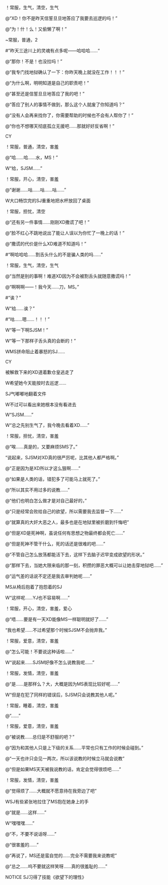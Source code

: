 ！常服，生气，清空，生气

@“XD！你不是昨天信誓旦旦地答应了我要去巡逻的吗！”

@“为！什！么！又偷懒了啊！”

~常服，普通，2

#”昨天三途川上的灵魂有点多呢——哈哈哈……“

@“那你！不是！也没拉吗！”

@“我专门找地狱确认了一下：你昨天晚上就没在工作！！！”

@“为什么啊，明明知道是自己的职责吧！”

@“甚至还是信誓旦旦地答应了我的吧！”

@“答应了别人的事情不做到，那么这个人就废了你知道吗？”

@“没有人会再来找你了，你需要帮助的时候也不会有人帮你了！”

@“你也不想哪天彻底孤立无援吧……那就好好反省啊！”

CY

！常服，普通，清空，害羞

@“哈……哈……水，MS！”

W“给，SJSM……”

！常服，开心，清空，害羞

@“谢谢……咕……咕……咕……”

W大口畅饮完的SJ重重地把水杯放回了桌面

！常服，担忧，清空

@“还有另一件事情……刚刚XD撒谎了吧！”

@“脸不红心不跳地说出了能让人误以为你忙了一晚上的话！”

@“撒谎的代价是什么XD难道不知道吗！”

#“啊哈哈哈……割舌头什么的不是骗人类的吗……”

！常服，生气，清空，生气

@“当然是别的事啊！难道XD因为不会被割舌头就随意撒谎吗！”

@“啊啊啊——！我今天……刀，MS。”

#“诶？”

W“给……诶？”

#“咕……嗯……！！！”

W“等一下啊SJSM！”

W“等一下那样子舌头真的会断的！”

WMS拼命阻止着暴怒的SJ……

CY

被解救下来的XD道着歉仓皇逃走了

W希望她今天能按时去巡逻……

SJ气嘟嘟地翻着文件

W不过可以看出来她根本没有看进去

W“SJSM……”

W“总之先别生气了，我今晚去看着XD……”

！常服，担忧，清空，害羞

@“唉……真是的，又要麻烦SMS了。”

“说起来，SJSM对XD真的很严厉呢，比其他人都严格啊。”

@“正是因为是XD所以才这么狠啊……”

@“如果是人类的话，错犯多了可能马上就死了。”

@“所以其实不用过多的说教……”

@“他们也明白怎么做才是对自己最好的，”

@“只是经常会败给自己的欲望，所以需要我去监督一下……”

@“就算真的大奸大恶之人，最多也是在地狱里被折磨到忏悔吧”

@“但是XD是死神啊，虽说任何有思想之物最终都会死亡……”

@“但是死神不管干什么，死的话还是很难的吧……”

@“不管自己怎么放荡都能活下去，这样下去脑子迟早变成欲望的形状。”

@“那样下去，当她大限来临的那一刻，积攒的罪恶大概可以让她击穿地狱吧……”

@“运气差的话说不定还是我去审判她呢……”

MS从椅后抱着了抱怨着的SJ

W“这样呢……YJ也不容易啊……”

！常服，开心，清空，害羞，爱心

@“唔……要是有一天XD能像MS一样聪明就好了……”

“我也希望……不过希望那个时候SJSM不会抛弃我。”

！常服，爱意，清空，害羞

@“怎么可能！不要说这种话啦……”

W“说起来……SJSM好像不怎么说教我呢……”

！常服，发情，清空，害羞

@“是……是那样么？大，大概是因为MS表现比较好呢……”

W“但是在犯了同样的错误后，SJSM只会说教其他人呢。”

！常服，睡着，清空，害羞

@“……”

！常服，爱意，清空，害羞

@“被说教……总归是不舒服的吧？”

@“因为和其他人只是上下级的关系……平常也只有工作的时候会碰到。”

@“一天也许只会见一两次，所以该说教的时候立马就会说教”

@“但是如果MS天天被我说教的话，肯定会觉得很烦吧……”

！常服，发情，清空，害羞

@“觉得烦了……大概就不愿意待在我旁边了吧”

WSJ有些紧张地拉住了MS抱在她身上的手

@“就是……这样……”

W“嘿嘿嘿……”

@“不，不要不说话呀……”

@“很害羞的……”

@“再说了，MS还是蛮自觉的……完全不需要我来说教呢”

@“总之……呜不要就这样笑呀……真的很羞耻的……”

NOTICE SJ习得了技能《欲望下的理性》